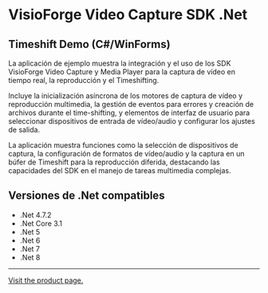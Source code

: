 ﻿# VisioForge Video Capture SDK .Net

## Timeshift Demo (C#/WinForms)

La aplicación de ejemplo muestra la integración y el uso de los SDK VisioForge Video Capture y Media Player para la captura de vídeo en tiempo real, la reproducción y el Timeshifting.

Incluye la inicialización asíncrona de los motores de captura de vídeo y reproducción multimedia, la gestión de eventos para errores y creación de archivos durante el time-shifting, y elementos de interfaz de usuario para seleccionar dispositivos de entrada de vídeo/audio y configurar los ajustes de salida. 

La aplicación muestra funciones como la selección de dispositivos de captura, la configuración de formatos de vídeo/audio y la captura en un búfer de Timeshift para la reproducción diferida, destacando las capacidades del SDK en el manejo de tareas multimedia complejas.

## Versiones de .Net compatibles

* .Net 4.7.2
* .Net Core 3.1
* .Net 5
* .Net 6
* .Net 7
* .Net 8

---

[Visit the product page.](https://www.visioforge.com/video-capture-sdk-net)
